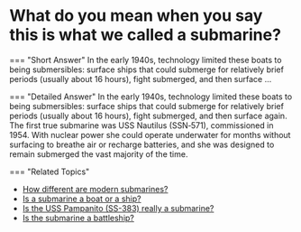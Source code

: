 # What do you mean when you say this is what we called a submarine?

    
=== "Short Answer"
  In the early 1940s, technology limited these boats to being submersibles: surface ships that could submerge for relatively brief periods (usually about 16 hours), fight submerged, and then surface …

=== "Detailed Answer"
    In the early 1940s, technology limited these boats to being submersibles: surface ships that could submerge for relatively brief periods (usually about 16 hours), fight submerged, and then surface again. The first true submarine was USS Nautilus (SSN‑571), commissioned in 1954. With nuclear power she could operate underwater for months without surfacing to breathe air or recharge batteries, and she was designed to remain submerged the vast majority of the time.

=== "Related Topics"
  - [How different are modern submarines?](how-different-are-modern-submarines.md)
  - [Is a submarine a boat or a ship?](is-a-submarine-a-boat-or-a-ship.md)
  - [Is the USS Pampanito (SS-383) really a submarine?](is-the-uss-pampanito-ss-383-really-a-submarine.md)
  - [Is the submarine a battleship?](is-the-submarine-a-battleship.md)
